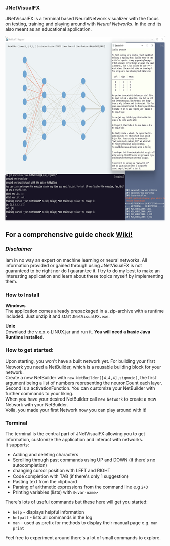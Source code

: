 ### JNetVisualFX


JNetVisualFX is a terminal based NeuralNetwork visualizer with the focus on testing, training and playing around with *Neural Networks*. In the end its also meant as an educational application.

<!--suppress CheckImageSize -->
<img src="screenshots/1.0_Main.png" alt="The startup screen with a 10,10,10,2 Layer Network" width="830" height="580">


## For a comprehensive guide check [Wiki!](https://github.com/gk646/JNetVisualFX/wiki/Home/)

### *Disclaimer*
Iam in no way an expert on machine learning or neural networks. All information provided or gained through using JNetVisualFX is not guaranteed to be right nor do I guarantee it. I try to do my best to make an interesting application and learn about these topics myself by implementing them.


### **How to Install**

**Windows**  
The application comes already prepackaged in a .zip-archive with a runtime included. Just unzip it and start `JNetVisualFX.exe`.  

**Unix**  
Downlaod the v.x.x.x-LINUX.jar and run it. **You will need a basic Java Runtime installed**.  


### **How to get started:**

Upon starting, you won't have a built network yet. For building your first Network you need a NetBuilder, which is a reusable building block for your network.    
Create a new NetBuilder with `new NetBuilder([4,4,4],sigmoid)`, the first argument being a list of numbers representing the neuronCount each layer. Second is a activationFunction.
You can customize your NetBuilder with further commands to your liking.  
When you have your desired NetBuilder call `new Network` to create a new Network with your NetBuilder.  
Voilà, you made your first Network now you can play around with it!

### **Terminal**

The terminal is the central part of JNetVisualFX allowing you to get information, customize the application and interact with networks.  
It supports:
- Adding and deleting characters
- Scrolling through past commands using UP and DOWN (if there's no autocompletion)
- changing cursor position with LEFT and RIGHT  
- Code completion with TAB (if there's only 1 suggestion)
- Pasting text from the clipboard
- Parsing of arithmetic expressions from the command line e.g `2+3`
- Printing variables (lists) with `$<var-name>` 


There's lots of useful commands but these here will get you started:
- `help` - displays helpful information 
- `helpall` - lists all commands in the log
- `man` - used as prefix for methods to display their manual page e.g. `man print`

Feel free to experiment around there's a lot of small commands to explore.

